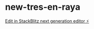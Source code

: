 # new-tres-en-raya

[Edit in StackBlitz next generation editor ⚡️](https://stackblitz.com/~/github.com/JorgeLLezcano/new-tres-en-raya)